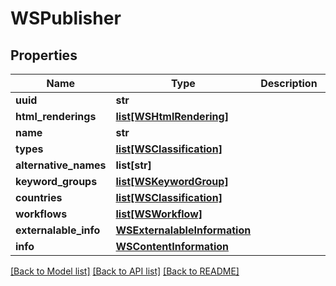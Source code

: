 # WSPublisher

## Properties
Name | Type | Description | Notes
------------ | ------------- | ------------- | -------------
**uuid** | **str** |  | [optional] 
**html_renderings** | [**list[WSHtmlRendering]**](WSHtmlRendering.md) |  | [optional] 
**name** | **str** |  | [optional] 
**types** | [**list[WSClassification]**](WSClassification.md) |  | [optional] 
**alternative_names** | **list[str]** |  | [optional] 
**keyword_groups** | [**list[WSKeywordGroup]**](WSKeywordGroup.md) |  | [optional] 
**countries** | [**list[WSClassification]**](WSClassification.md) |  | [optional] 
**workflows** | [**list[WSWorkflow]**](WSWorkflow.md) |  | [optional] 
**externalable_info** | [**WSExternalableInformation**](WSExternalableInformation.md) |  | [optional] 
**info** | [**WSContentInformation**](WSContentInformation.md) |  | [optional] 

[[Back to Model list]](../README.md#documentation-for-models) [[Back to API list]](../README.md#documentation-for-api-endpoints) [[Back to README]](../README.md)


